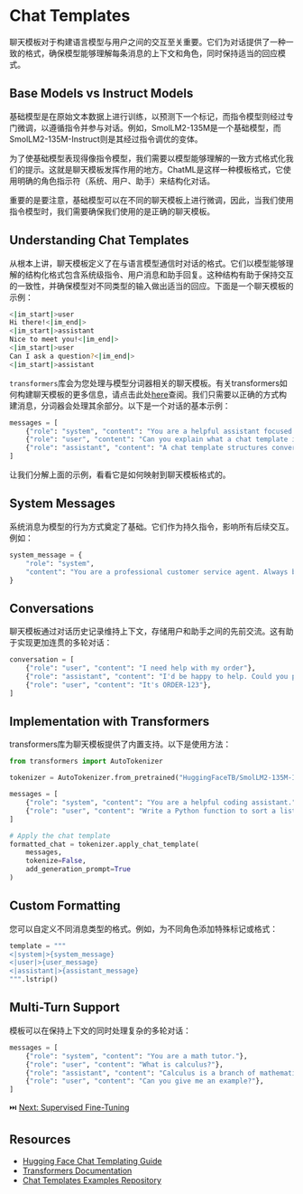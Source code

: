 # Chat Templates

聊天模板对于构建语言模型与用户之间的交互至关重要。它们为对话提供了一种一致的格式，确保模型能够理解每条消息的上下文和角色，同时保持适当的回应模式。

## Base Models vs Instruct Models

基础模型是在原始文本数据上进行训练，以预测下一个标记，而指令模型则经过专门微调，以遵循指令并参与对话。例如，SmolLM2-135M是一个基础模型，而SmolLM2-135M-Instruct则是其经过指令调优的变体。

为了使基础模型表现得像指令模型，我们需要以模型能够理解的一致方式格式化我们的提示。这就是聊天模板发挥作用的地方。ChatML是这样一种模板格式，它使用明确的角色指示符（系统、用户、助手）来结构化对话。

重要的是要注意，基础模型可以在不同的聊天模板上进行微调，因此，当我们使用指令模型时，我们需要确保我们使用的是正确的聊天模板。

## Understanding Chat Templates

从根本上讲，聊天模板定义了在与语言模型通信时对话的格式。它们以模型能够理解的结构化格式包含系统级指令、用户消息和助手回复。这种结构有助于保持交互的一致性，并确保模型对不同类型的输入做出适当的回应。下面是一个聊天模板的示例：

```sh
<|im_start|>user
Hi there!<|im_end|>
<|im_start|>assistant
Nice to meet you!<|im_end|>
<|im_start|>user
Can I ask a question?<|im_end|>
<|im_start|>assistant
```

`transformers`库会为您处理与模型分词器相关的聊天模板。有关transformers如何构建聊天模板的更多信息，请点击此处[here](https://huggingface.co/docs/transformers/en/chat_templating#how-do-i-use-chat-templates)查阅。我们只需要以正确的方式构建消息，分词器会处理其余部分。以下是一个对话的基本示例：

```python
messages = [
    {"role": "system", "content": "You are a helpful assistant focused on technical topics."},
    {"role": "user", "content": "Can you explain what a chat template is?"},
    {"role": "assistant", "content": "A chat template structures conversations between users and AI models..."}
]
```

让我们分解上面的示例，看看它是如何映射到聊天模板格式的。

## System Messages

系统消息为模型的行为方式奠定了基础。它们作为持久指令，影响所有后续交互。例如：

```python
system_message = {
    "role": "system",
    "content": "You are a professional customer service agent. Always be polite, clear, and helpful."
}
```

## Conversations

聊天模板通过对话历史记录维持上下文，存储用户和助手之间的先前交流。这有助于实现更加连贯的多轮对话：

```python
conversation = [
    {"role": "user", "content": "I need help with my order"},
    {"role": "assistant", "content": "I'd be happy to help. Could you provide your order number?"},
    {"role": "user", "content": "It's ORDER-123"},
]
```

## Implementation with Transformers

transformers库为聊天模板提供了内置支持。以下是使用方法：

```python
from transformers import AutoTokenizer

tokenizer = AutoTokenizer.from_pretrained("HuggingFaceTB/SmolLM2-135M-Instruct")

messages = [
    {"role": "system", "content": "You are a helpful coding assistant."},
    {"role": "user", "content": "Write a Python function to sort a list"},
]

# Apply the chat template
formatted_chat = tokenizer.apply_chat_template(
    messages,
    tokenize=False,
    add_generation_prompt=True
)
```

## Custom Formatting

您可以自定义不同消息类型的格式。例如，为不同角色添加特殊标记或格式：

```python
template = """
<|system|>{system_message}
<|user|>{user_message}
<|assistant|>{assistant_message}
""".lstrip()
```

## Multi-Turn Support

模板可以在保持上下文的同时处理复杂的多轮对话：

```python
messages = [
    {"role": "system", "content": "You are a math tutor."},
    {"role": "user", "content": "What is calculus?"},
    {"role": "assistant", "content": "Calculus is a branch of mathematics..."},
    {"role": "user", "content": "Can you give me an example?"},
]
```

⏭️ [Next: Supervised Fine-Tuning](./supervised_fine_tuning.md)

## Resources

- [Hugging Face Chat Templating Guide](https://huggingface.co/docs/transformers/main/en/chat_templating)
- [Transformers Documentation](https://huggingface.co/docs/transformers)
- [Chat Templates Examples Repository](https://github.com/chujiezheng/chat_templates) 
